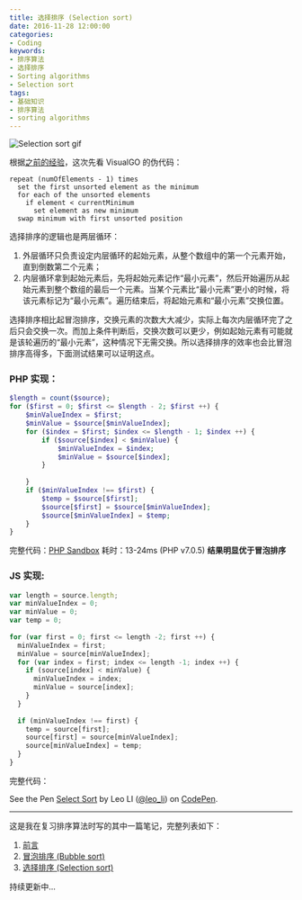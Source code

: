 ```yaml
---
title: 选择排序 (Selection sort)
date: 2016-11-28 12:00:00
categories:
- Coding
keywords:
- 排序算法
- 选择排序
- Sorting algorithms
- Selection sort
tags: 
- 基础知识
- 排序算法
- sorting algorithms
---
```


<img src="http://res.cloudinary.com/dvlfojetn/image/upload/v1481068456/xiaojieli.com/posts/SelectionSortGif.gif" alt="Selection sort gif" style="max-hight:300px;max-width:300px;">

根据[之前的经验](/coding/冒泡排序/)，这次先看 VisualGO 的伪代码：

```
repeat (numOfElements - 1) times
  set the first unsorted element as the minimum
  for each of the unsorted elements
    if element < currentMinimum
      set element as new minimum
  swap minimum with first unsorted position
```

选择排序的逻辑也是两层循环：

1. 外层循环只负责设定内层循环的起始元素，从整个数组中的第一个元素开始，直到倒数第二个元素；
2. 内层循环拿到起始元素后，先将起始元素记作“最小元素”，然后开始遍历从起始元素到整个数组的最后一个元素。当某个元素比“最小元素”更小的时候，将该元素标记为“最小元素”。遍历结束后，将起始元素和“最小元素”交换位置。

选择排序相比起冒泡排序，交换元素的次数大大减少，实际上每次内层循环完了之后只会交换一次。而加上条件判断后，交换次数可以更少，例如起始元素有可能就是该轮遍历的“最小元素”，这种情况下无需交换。所以选择排序的效率也会比冒泡排序高得多，下面测试结果可以证明这点。

<!-- more -->

### PHP 实现：

```php
$length = count($source);
for ($first = 0; $first <= $length - 2; $first ++) {
    $minValueIndex = $first;
    $minValue = $source[$minValueIndex];
    for ($index = $first; $index <= $length - 1; $index ++) {
        if ($source[$index] < $minValue) {
            $minValueIndex = $index;
            $minValue = $source[$index];
        }
        
    }
    if ($minValueIndex !== $first) {
        $temp = $source[$first];
        $source[$first] = $source[$minValueIndex];
        $source[$minValueIndex] = $temp;
    }
}
```

完整代码：[PHP Sandbox](http://sandbox.onlinephpfunctions.com/code/5ec199a94af65988c49748d2c1e5d9e17e24cc86)
耗时：13-24ms (PHP v7.0.5) **结果明显优于冒泡排序**

### JS 实现:

```js
var length = source.length;
var minValueIndex = 0;
var minValue = 0;
var temp = 0;
  
for (var first = 0; first <= length -2; first ++) {
  minValueIndex = first;
  minValue = source[minValueIndex];
  for (var index = first; index <= length -1; index ++) {
    if (source[index] < minValue) {
      minValueIndex = index;
      minValue = source[index];
    }
  }
  
  if (minValueIndex !== first) {
    temp = source[first];
    source[first] = source[minValueIndex];
    source[minValueIndex] = temp;
  }
}
```

完整代码：

<p data-height="265" data-theme-id="0" data-slug-hash="aBVOQo" data-default-tab="result" data-user="leo_li" data-embed-version="2" data-pen-title="Select Sort" class="codepen">See the Pen <a href="http://codepen.io/leo_li/pen/aBVOQo/">Select Sort</a> by Leo LI (<a href="http://codepen.io/leo_li">@leo_li</a>) on <a href="http://codepen.io">CodePen</a>.</p>
<script async src="https://production-assets.codepen.io/assets/embed/ei.js"></script>

--- 

这是我在复习排序算法时写的其中一篇笔记，完整列表如下：

1. [前言](/coding/%E5%A4%8D%E4%B9%A0%E6%8E%92%E5%BA%8F%E7%AE%97%E6%B3%95%E7%AC%94%E8%AE%B0/)
2. [冒泡排序 (Bubble sort)](/coding/冒泡排序/)
3. [选择排序 (Selection sort)](/coding/选择排序/)

持续更新中...


